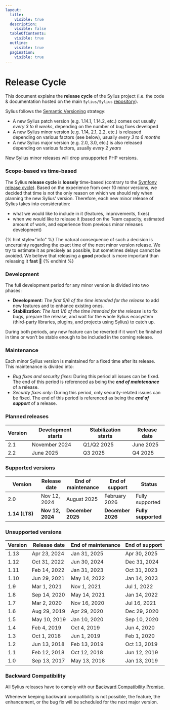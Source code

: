```yaml
---
layout:
  title:
    visible: true
  description:
    visible: false
  tableOfContents:
    visible: true
  outline:
    visible: true
  pagination:
    visible: true
---
```


# Release Cycle

This document explains the **release cycle** of the Sylius project (i.e. the code & documentation hosted on the main `Sylius/Sylius` [repository](https://github.com/Sylius/Sylius)).

Sylius follows the [Semantic Versioning](https://semver.org/) strategy:

* A new Sylius patch version (e.g. 1.14.1, 1.14.2, etc.) comes out usually _every 3 to 6 weeks_, depending on the number of bug fixes developed
* A new Sylius minor version (e.g. 1.14, 2.1, 2.2, etc.) is released depending on various factors (see below), usually _every 3 to 6 months_
* A new Sylius major version (e.g. 2.0, 3.0, etc.) is also released depending on various factors, usually _every 2 years_

New Sylius minor releases will drop unsupported PHP versions.

### Scope-based vs time-based

The Sylius **release cycle** is **loosely** time-based (contrary to the [Symfony release cycle](https://symfony.com/releases)). Based on the experience from over 10 minor versions, we decided that time is not the only reason on which we should rely when planning the new Sylius’ version. Therefore, each new minor release of Sylius takes into consideration:

* what we would like to include in it (features, improvements, fixes)
* when we would like to release it (based on the Team capacity, estimated amount of work, and experience from previous minor releases development)

{% hint style="info" %}
The natural consequence of such a decision is uncertainty regarding the exact time of the next minor version release. We try to estimate it as precisely as possible, but sometimes delays cannot be avoided. We believe that releasing a **good** product is more important than releasing it **fast** 🤖
{% endhint %}

### Development

The full development period for any minor version is divided into two phases:

* **Development**: _The first 5/6 of the time intended for the release_ to add new features and to enhance existing ones.
* **Stabilization**: _The last 1/6 of the time intended for the release_ is to fix bugs, prepare the release, and wait for the whole Sylius ecosystem (third-party libraries, plugins, and projects using Sylius) to catch up.

During both periods, any new feature can be reverted if it won’t be finished in time or won’t be stable enough to be included in the coming release.

### Maintenance

Each minor Sylius version is maintained for a fixed time after its release. This maintenance is divided into:

* _Bug fixes and security fixes_: During this period all issues can be fixed. The end of this period is referenced as being the _**end of maintenance**_ of a release.
* _Security fixes only_: During this period, only security-related issues can be fixed. The end of this period is referenced as being the _**end of support**_ of a release.

### Planned releases

| Version | Development starts | Stabilization starts | Release date |
| ------- | ------------------ | -------------------- | ------------ |
| 2.1     | November 2024      | Q1/Q2 2025           | June 2025    |
| 2.2     | June 2025          | Q3 2025              | Q4 2025      |

### Supported versions

<table><thead><tr><th width="89">Version</th><th>Release date</th><th>End of maintenance</th><th>End of support</th><th>Status</th></tr></thead><tbody><tr><td>2.0</td><td>Nov 12, 2024</td><td>August 2025</td><td>February 2026</td><td>Fully supported</td></tr><tr><td><strong>1.14 (LTS)</strong></td><td><strong>Nov 12, 2024</strong></td><td><strong>December 2025</strong></td><td><strong>December 2026</strong></td><td><strong>Fully supported</strong></td></tr></tbody></table>

### Unsupported versions

| Version | Release date | End of maintenance | End of support |
| ------- | ------------ | ------------------ | -------------- |
| 1.13    | Apr 23, 2024 | Jan 31, 2025       | Apr 30, 2025   |
| 1.12    | Oct 31, 2022 | Jun 30, 2024       | Dec 31, 2024   |
| 1.11    | Feb 14, 2022 | Jan 31, 2023       | Oct 31, 2023   |
| 1.10    | Jun 29, 2021 | May 14, 2022       | Jan 14, 2023   |
| 1.9     | Mar 1, 2021  | Nov 1, 2021        | Jul 1, 2022    |
| 1.8     | Sep 14, 2020 | May 14, 2021       | Jan 14, 2022   |
| 1.7     | Mar 2, 2020  | Nov 16, 2020       | Jul 16, 2021   |
| 1.6     | Aug 29, 2019 | Apr 29, 2020       | Dec 29, 2020   |
| 1.5     | May 10, 2019 | Jan 10, 2020       | Sep 10, 2020   |
| 1.4     | Feb 4, 2019  | Oct 4, 2019        | Jun 4, 2020    |
| 1.3     | Oct 1, 2018  | Jun 1, 2019        | Feb 1, 2020    |
| 1.2     | Jun 13, 2018 | Feb 13, 2019       | Oct 13, 2019   |
| 1.1     | Feb 12, 2018 | Oct 12, 2018       | Jun 12, 2019   |
| 1.0     | Sep 13, 2017 | May 13, 2018       | Jan 13, 2019   |

### Backward Compatibility

All Sylius releases have to comply with our [Backward Compatibility Promise](backwards-compatibility-promise.md).

Whenever keeping backward compatibility is not possible, the feature, the enhancement, or the bug fix will be scheduled for the next major version.
